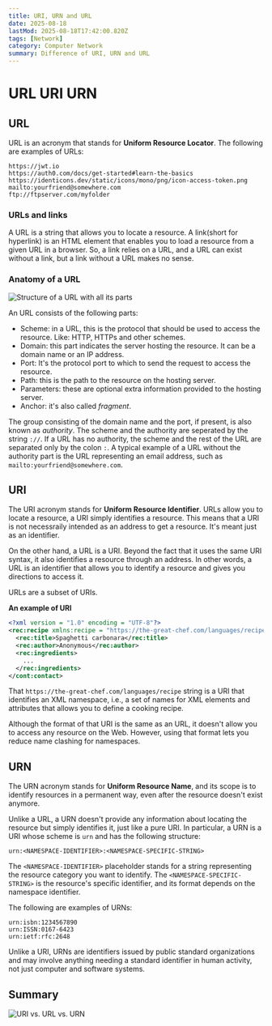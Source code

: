 ```yaml
---
title: URI, URN and URL 
date: 2025-08-18
lastMod: 2025-08-18T17:42:00.820Z
tags: [Network]
category: Computer Network
summary: Difference of URI, URN and URL
---
```


# URL URI URN

## URL

URL is an acronym that stands for **Uniform Resource Locator**. The following are examples of URLs:

```
https://jwt.io
https://auth0.com/docs/get-started#learn-the-basics
https://identicons.dev/static/icons/mono/png/icon-access-token.png
mailto:yourfriend@somewhere.com
ftp://ftpserver.com/myfolder
```

### URLs and links

A URL is a string that allows you to locate a resource. A link(short for hyperlink) is an HTML element that enables you to load a resource from a given URL in a browser. So, a link relies on a URL, and a URL can exist without a link, but a link without a URL makes no sense.

### Anatomy of a URL

![Structure of a URL with all its parts](https://jorthans-blog-storage.oss-cn-beijing.aliyuncs.com/url-anatomy.png)

An URL consists of the following parts:

- Scheme: in a URL, this is the protocol that should be used to access the resource. Like: HTTP, HTTPs and other schemes.
- Domain: this part indicates the server hosting the resource. It can be a domain name or an IP address.
- Port: It's the protocol port to which to send the request to access the resource.
- Path: this is the path to the resource on the hosting server. 
- Parameters: these are optional extra information provided to the hosting server.
- Anchor: it's also called *fragment*.

The group consisting of the domain name and the port, if present, is also known as *authority*. The scheme and the authority are seperated by the string `://`. If a URL has no authority, the scheme and the rest of the URL are separated only by the colon `:`. A typical example of a URL without the authority part is the URL representing an email address, such as `mailto:yourfriend@somewhere.com`.

## URI

The URI acronym stands for **Uniform Resource Identifier**. URLs allow you to locate a resource, a URI simply identifies a resource. This means that a URI is not necessraily intended as an address to get a resource. It's meant just as an identifier.

On the other hand, a URL is a URI. Beyond the fact that it uses the same URI syntax, it also identifies a resource through an address. In other words, a URL is an identifier that allows you to identify a resource and gives you directions to access it. 

URLs are a subset of URIs.

**An example of URI**

```xml
<?xml version = "1.0" encoding = "UTF-8"?>
<rec:recipe xmlns:recipe = "https://the-great-chef.com/languages/recipe">
  <rec:title>Spaghetti carbonara</rec:title>
  <rec:author>Anonymous</rec:author>
  <rec:ingredients>
    ...
  </rec:ingredients>
</cont:contact>
```

That `https://the-great-chef.com/languages/recipe` string is a URI that identifies an XML namespace, i.e., a set of names for XML elements and attributes that allows you to define a cooking recipe.

Although the format of that URI is the same as an URL, it doesn't allow you to access any resource on the Web. However, using that format lets you reduce name clashing for namespaces. 

## URN

The URN acronym stands for **Uniform Resource Name**, and its scope is to identify resources in a permanent way, even after the resource doesn't exist anymore.

Unlike a URL, a URN doesn't provide any information about locating the resource but simply identifies it, just like a pure URI. In particular, a URN is a URI whose scheme is `urn` and has the following structure:

`urn:<NAMESPACE-IDENTIFIER>:<NAMESPACE-SPECIFIC-STRING>`

The `<NAMESPACE-IDENTIFIER>` placeholder stands for a string representing the resource category you want to identify. The `<NAMESPACE-SPECIFIC-STRING>` is the resource's specific identifier, and its format depends on the namespace identifier.

The following are examples of URNs:

```
urn:isbn:1234567890
urn:ISSN:0167-6423
urn:ietf:rfc:2648
```

Unlike a URI, URNs are identifiers issued by public standard organizations and may involve anything needing a standard identifier in human activity, not just computer and software systems.

## Summary

![URI vs. URL vs. URN](https://jorthans-blog-storage.oss-cn-beijing.aliyuncs.com/URI-URL-URN.png)